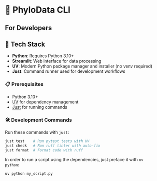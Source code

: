 # 🧬 PhyloData CLI

## For Developers

## 🔧 Tech Stack

- **Python**: Requires Python 3.10+
- **Streamlit**: Web interface for data processing
- **UV**: Modern Python package manager and installer (no venv required)
- **Just**: Command runner used for development workflows

### 📋 Prerequisites

- Python 3.10+
- [UV](https://github.com/astral-sh/uv) for dependency management
- [Just](https://github.com/casey/just) for running commands

### 🛠️ Development Commands

Run these commands with `just`:

```bash
just test    # Run pytest tests with UV
just check   # Run ruff linter with auto-fix
just format  # Format code with ruff
```

In order to run a script using the dependencies, just preface it with `uv python`:

```bash
uv python my_script.py
```
